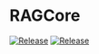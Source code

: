 # RAGCore
[![Release](https://jitpack.io/v/jitpack/maven-simple.svg)](https://jitpack.io/#jitpack/maven-simple)
[![Release](https://jitpack.io/v/TheDarkSword/RAGCore.svg)](https://jitpack.io/#TheDarkSword/RAGCore)
